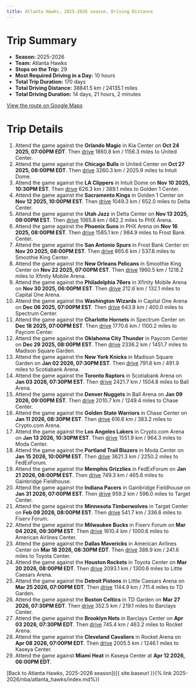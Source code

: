 ```yaml
---
title: Atlanta Hawks, 2025-2026 season, Driving Distance
---
```


# Trip Summary
- **Season:** 2025-2026
- **Team:** Atlanta Hawks
- **Stops on the Trip:** 29
- **Most Required Driving in a Day:** 10 hours
- **Total Trip Duration:** 170 days
- **Total Driving Distance:** 38841.5 km / 24135.1 miles
- **Total Driving Duration:** 14 days, 21 hours, 2 minutes

[View the route on Google Maps](https://www.google.com/maps/dir/Kia+Center+Orlando+FL/United+Center+Chicago+IL/Intuit+Dome+Inglewood+CA/Golden+1+Center+Sacramento+CA/Delta+Center+Salt+Lake+City+UT/PHX+Arena+Phoenix+AZ/Frost+Bank+Center+San+Antonio+TX/Smoothie+King+Center+New+Orleans+LA/Xfinity+Mobile+Arena+Philadelphia+PA/Capital+One+Arena+Washington+DC/Spectrum+Center+Charlotte+NC/Paycom+Center+Oklahoma+City+OK/Madison+Square+Garden+New+York+NY/Scotiabank+Arena+Toronto+ON/Ball+Arena+Denver+CO/Chase+Center+San+Francisco+CA/Crypto.com+Arena+Los+Angeles+CA/Moda+Center+Portland+OR/FedExForum+Memphis+TN/Gainbridge+Fieldhouse+Indianapolis+IN/Target+Center+Minneapolis+MN/Fiserv+Forum+Milwaukee+WI/American+Airlines+Center+Dallas+TX/Toyota+Center+Houston+TX/Little+Caesars+Arena+Detroit+MI/TD+Garden+Boston+MA/Barclays+Center+Brooklyn+NY/Rocket+Arena+Cleveland+OH/Kaseya+Center+Miami+FL)

# Trip Details
1. Attend the game against the **Orlando Magic** in Kia Center on **Oct 24 2025, 07:00PM EDT**. Then [drive](https://www.google.com/maps/dir/Kia+Center+Orlando+FL/United+Center+Chicago+IL) 1860.8 km / 1156.3 miles to United Center.
2. Attend the game against the **Chicago Bulls** in United Center on **Oct 27 2025, 08:00PM EDT**. Then [drive](https://www.google.com/maps/dir/United+Center+Chicago+IL/Intuit+Dome+Inglewood+CA) 3260.3 km / 2025.9 miles to Intuit Dome.
3. Attend the game against the **LA Clippers** in Intuit Dome on **Nov 10 2025, 10:30PM EST**. Then [drive](https://www.google.com/maps/dir/Intuit+Dome+Inglewood+CA/Golden+1+Center+Sacramento+CA) 626.3 km / 389.1 miles to Golden 1 Center.
4. Attend the game against the **Sacramento Kings** in Golden 1 Center on **Nov 12 2025, 10:00PM EST**. Then [drive](https://www.google.com/maps/dir/Golden+1+Center+Sacramento+CA/Delta+Center+Salt+Lake+City+UT) 1049.3 km / 652.0 miles to Delta Center.
5. Attend the game against the **Utah Jazz** in Delta Center on **Nov 13 2025, 09:00PM EST**. Then [drive](https://www.google.com/maps/dir/Delta+Center+Salt+Lake+City+UT/PHX+Arena+Phoenix+AZ) 1065.8 km / 662.2 miles to PHX Arena.
6. Attend the game against the **Phoenix Suns** in PHX Arena on **Nov 16 2025, 08:00PM EST**. Then [drive](https://www.google.com/maps/dir/PHX+Arena+Phoenix+AZ/Frost+Bank+Center+San+Antonio+TX) 1585.1 km / 984.9 miles to Frost Bank Center.
7. Attend the game against the **San Antonio Spurs** in Frost Bank Center on **Nov 20 2025, 08:00PM EST**. Then [drive](https://www.google.com/maps/dir/Frost+Bank+Center+San+Antonio+TX/Smoothie+King+Center+New+Orleans+LA) 865.6 km / 537.8 miles to Smoothie King Center.
8. Attend the game against the **New Orleans Pelicans** in Smoothie King Center on **Nov 22 2025, 07:00PM EST**. Then [drive](https://www.google.com/maps/dir/Smoothie+King+Center+New+Orleans+LA/Xfinity+Mobile+Arena+Philadelphia+PA) 1960.5 km / 1218.2 miles to Xfinity Mobile Arena.
9. Attend the game against the **Philadelphia 76ers** in Xfinity Mobile Arena on **Nov 30 2025, 06:00PM EST**. Then [drive](https://www.google.com/maps/dir/Xfinity+Mobile+Arena+Philadelphia+PA/Capital+One+Arena+Washington+DC) 212.6 km / 132.1 miles to Capital One Arena.
10. Attend the game against the **Washington Wizards** in Capital One Arena on **Dec 06 2025, 07:00PM EST**. Then [drive](https://www.google.com/maps/dir/Capital+One+Arena+Washington+DC/Spectrum+Center+Charlotte+NC) 643.8 km / 400.0 miles to Spectrum Center.
11. Attend the game against the **Charlotte Hornets** in Spectrum Center on **Dec 18 2025, 07:00PM EST**. Then [drive](https://www.google.com/maps/dir/Spectrum+Center+Charlotte+NC/Paycom+Center+Oklahoma+City+OK) 1770.6 km / 1100.2 miles to Paycom Center.
12. Attend the game against the **Oklahoma City Thunder** in Paycom Center on **Dec 29 2025, 08:00PM EST**. Then [drive](https://www.google.com/maps/dir/Paycom+Center+Oklahoma+City+OK/Madison+Square+Garden+New+York+NY) 2336.2 km / 1451.7 miles to Madison Square Garden.
13. Attend the game against the **New York Knicks** in Madison Square Garden on **Jan 02 2026, 07:30PM EST**. Then [drive](https://www.google.com/maps/dir/Madison+Square+Garden+New+York+NY/Scotiabank+Arena+Toronto+ON) 791.6 km / 491.9 miles to Scotiabank Arena.
14. Attend the game against the **Toronto Raptors** in Scotiabank Arena on **Jan 03 2026, 07:30PM EST**. Then [drive](https://www.google.com/maps/dir/Scotiabank+Arena+Toronto+ON/Ball+Arena+Denver+CO) 2421.7 km / 1504.8 miles to Ball Arena.
15. Attend the game against the **Denver Nuggets** in Ball Arena on **Jan 09 2026, 09:00PM EST**. Then [drive](https://www.google.com/maps/dir/Ball+Arena+Denver+CO/Chase+Center+San+Francisco+CA) 2010.7 km / 1249.4 miles to Chase Center.
16. Attend the game against the **Golden State Warriors** in Chase Center on **Jan 11 2026, 08:30PM EST**. Then [drive](https://www.google.com/maps/dir/Chase+Center+San+Francisco+CA/Crypto.com+Arena+Los+Angeles+CA) 616.6 km / 383.2 miles to Crypto.com Arena.
17. Attend the game against the **Los Angeles Lakers** in Crypto.com Arena on **Jan 13 2026, 10:30PM EST**. Then [drive](https://www.google.com/maps/dir/Crypto.com+Arena+Los+Angeles+CA/Moda+Center+Portland+OR) 1551.9 km / 964.3 miles to Moda Center.
18. Attend the game against the **Portland Trail Blazers** in Moda Center on **Jan 15 2026, 10:00PM EST**. Then [drive](https://www.google.com/maps/dir/Moda+Center+Portland+OR/FedExForum+Memphis+TN) 3621.3 km / 2250.2 miles to FedExForum.
19. Attend the game against the **Memphis Grizzlies** in FedExForum on **Jan 21 2026, 08:00PM EST**. Then [drive](https://www.google.com/maps/dir/FedExForum+Memphis+TN/Gainbridge+Fieldhouse+Indianapolis+IN) 749.3 km / 465.6 miles to Gainbridge Fieldhouse.
20. Attend the game against the **Indiana Pacers** in Gainbridge Fieldhouse on **Jan 31 2026, 07:00PM EST**. Then [drive](https://www.google.com/maps/dir/Gainbridge+Fieldhouse+Indianapolis+IN/Target+Center+Minneapolis+MN) 959.2 km / 596.0 miles to Target Center.
21. Attend the game against the **Minnesota Timberwolves** in Target Center on **Feb 09 2026, 08:00PM EST**. Then [drive](https://www.google.com/maps/dir/Target+Center+Minneapolis+MN/Fiserv+Forum+Milwaukee+WI) 541.7 km / 336.6 miles to Fiserv Forum.
22. Attend the game against the **Milwaukee Bucks** in Fiserv Forum on **Mar 04 2026, 09:30PM EST**. Then [drive](https://www.google.com/maps/dir/Fiserv+Forum+Milwaukee+WI/American+Airlines+Center+Dallas+TX) 1610.4 km / 1000.6 miles to American Airlines Center.
23. Attend the game against the **Dallas Mavericks** in American Airlines Center on **Mar 18 2026, 08:30PM EDT**. Then [drive](https://www.google.com/maps/dir/American+Airlines+Center+Dallas+TX/Toyota+Center+Houston+TX) 388.9 km / 241.6 miles to Toyota Center.
24. Attend the game against the **Houston Rockets** in Toyota Center on **Mar 20 2026, 08:00PM EDT**. Then [drive](https://www.google.com/maps/dir/Toyota+Center+Houston+TX/Little+Caesars+Arena+Detroit+MI) 2093.1 km / 1300.6 miles to Little Caesars Arena.
25. Attend the game against the **Detroit Pistons** in Little Caesars Arena on **Mar 25 2026, 07:00PM EDT**. Then [drive](https://www.google.com/maps/dir/Little+Caesars+Arena+Detroit+MI/TD+Garden+Boston+MA) 1144.9 km / 711.4 miles to TD Garden.
26. Attend the game against the **Boston Celtics** in TD Garden on **Mar 27 2026, 07:30PM EDT**. Then [drive](https://www.google.com/maps/dir/TD+Garden+Boston+MA/Barclays+Center+Brooklyn+NY) 352.5 km / 219.1 miles to Barclays Center.
27. Attend the game against the **Brooklyn Nets** in Barclays Center on **Apr 03 2026, 07:30PM EDT**. Then [drive](https://www.google.com/maps/dir/Barclays+Center+Brooklyn+NY/Rocket+Arena+Cleveland+OH) 745.4 km / 463.2 miles to Rocket Arena.
28. Attend the game against the **Cleveland Cavaliers** in Rocket Arena on **Apr 08 2026, 07:00PM EDT**. Then [drive](https://www.google.com/maps/dir/Rocket+Arena+Cleveland+OH/Kaseya+Center+Miami+FL) 2005.5 km / 1246.1 miles to Kaseya Center.
29. Attend the game against **Miami Heat** in Kaseya Center at **Apr 12 2026, 06:00PM EDT**.

[Back to Atlanta Hawks, 2025-2026 season]({{ site.baseurl }}{% link 2025-2026/nba/atlanta_hawks/index.md%})
